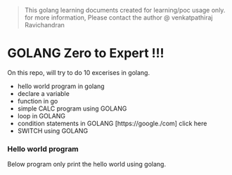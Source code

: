> This golang learning documents created for learning/poc usage only. for more information, Please contact the author @ venkatpathiraj Ravichandran

# GOLANG Zero to Expert !!!

On this repo,  will try to do 10 excerises in golang. 

* hello world program in golang
* declare a variable 
* function in go
* simple CALC program using GOLANG
* loop in GOLANG
* condition statements in GOLANG [https://google./com] click here
* SWITCH using GOLANG

### Hello world program

Below program only print the hello world using golang. 

